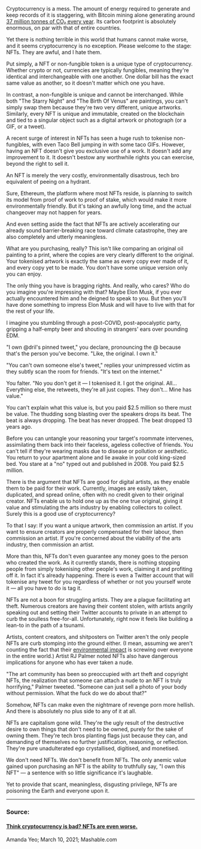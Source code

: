 Cryptocurrency is a mess. The amount of energy required to generate and keep records of it is staggering, with Bitcoin mining alone generating around [37 million tonnes of CO₂ every year](https://digiconomist.net/bitcoin-energy-consumption). Its carbon footprint is absolutely enormous, on par with that of entire countries.

Yet there is nothing terrible in this world that humans cannot make worse, and it seems cryptocurrency is no exception. Please welcome to the stage: NFTs. They are awful, and I hate them.

Put simply, a NFT or non-fungible token is a unique type of cryptocurrency. Whether crypto or not, currencies are typically fungibles, meaning they're identical and interchangeable with one another. One dollar bill has the exact same value as another, so it doesn't matter which one you have.

In contrast, a non-fungible is unique and cannot be interchanged. While both "The Starry Night" and "The Birth Of Venus" are paintings, you can't simply swap them because they're two very different, unique artworks. Similarly, every NFT is unique and immutable, created on the blockchain and tied to a singular object such as a digital artwork or photograph (or a GIF, or a tweet).

A recent surge of interest in NFTs has seen a huge rush to tokenise non-fungibles, with even Taco Bell jumping in with some taco GIFs. However, having an NFT doesn't give you exclusive use of a work. It doesn't add any improvement to it. It doesn't bestow any worthwhile rights you can exercise, beyond the right to sell it.

An NFT is merely the very costly, environmentally disastrous, tech bro equivalent of peeing on a hydrant.

Sure, Ethereum, the platform where most NFTs reside, is planning to switch its model from proof of work to proof of stake, which would make it more environmentally friendly. But it's taking an awfully long time, and the actual changeover may not happen for years.

And even setting aside the fact that NFTs are actively accelerating our already sound barrier-breaking race toward climate catastrophe, they are also completely and utterly meaningless.

What are you purchasing, really? This isn't like comparing an original oil painting to a print, where the copies are very clearly different to the original. Your tokenised artwork is exactly the same as every copy ever made of it, and every copy yet to be made. You don't have some unique version only you can enjoy.

The only thing you have is bragging rights. And really, who cares? Who do you imagine you're impressing with that? Maybe Elon Musk, if you ever actually encountered him and he deigned to speak to you. But then you'll have done something to impress Elon Musk and will have to live with that for the rest of your life.

I imagine you stumbling through a post-COVID, post-apocalyptic party, gripping a half-empty beer and shouting in strangers' ears over pounding EDM.

"I own @dril's pinned tweet," you declare, pronouncing the @ because that's the person you've become. "Like, the original. I own it."

"You can't own someone else's tweet," replies your unimpressed victim as they subtly scan the room for friends. "It's text on the internet."

You falter. "No you don't get it — I tokenised it. I got the original. All... Everything else, the retweets, they're all just copies. They don't... Mine has value."

You can't explain what this value is, but you paid $2.5 million so there must be value. The thudding song blasting over the speakers drops its beat. The beat is always dropping. The beat has never dropped. The beat dropped 13 years ago.

Before you can untangle your reasoning your target's roommate intervenes, assimilating them back into their faceless, ageless collective of friends. You can't tell if they're wearing masks due to disease or pollution or aesthetic. You return to your apartment alone and lie awake in your cold king-sized bed. You stare at a "no" typed out and published in 2008. You paid $2.5 million.

There is the argument that NFTs are good for digital artists, as they enable them to be paid for their work. Currently, images are easily taken, duplicated, and spread online, often with no credit given to their original creator. NFTs enable us to hold one up as the one true original, giving it value and stimulating the arts industry by enabling collectors to collect. Surely this is a good use of cryptocurrency?

To that I say: If you want a unique artwork, then commission an artist. If you want to ensure creators are properly compensated for their labour, then commission an artist. If you're concerned about the viability of the arts industry, then commission an artist.

More than this, NFTs don't even guarantee any money goes to the person who created the work. As it currently stands, there is nothing stopping people from simply tokenising other people's work, claiming it and profiting off it. In fact it's already happening. There is even a Twitter account that will tokenise any tweet for you regardless of whether or not you yourself wrote it — all you have to do is tag it.

NFTs are not a boon for struggling artists. They are a plague facilitating art theft. Numerous creators are having their content stolen, with artists angrily speaking out and setting their Twitter accounts to private in an attempt to curb the soulless free-for-all. Unfortunately, right now it feels like building a lean-to in the path of a tsunami.

Artists, content creators, and shitposters on Twitter aren't the only people NFTs are curb stomping into the ground either. (I mean, assuming we aren't counting the fact that their [environmental impact](https://www.wired.com/story/nfts-hot-effect-earth-climate/) is screwing over everyone in the entire world.) Artist RJ Palmer noted NFTs also have dangerous implications for anyone who has ever taken a nude.

"The art community has been so preoccupied with art theft and copyright NFTs, the realization that someone can attach a nude to an NFT is truly horrifying," Palmer tweeted. "Someone can just sell a photo of your body without permission. What the fuck do we do about that?"

Somehow, NFTs can make even the nightmare of revenge porn more hellish. And there is absolutely no plus side to any of it at all.

NFTs are capitalism gone wild. They're the ugly result of the destructive desire to own things that don't need to be owned, purely for the sake of owning them. They're tech bros planting flags just because they can, and demanding of themselves no further justification, reasoning, or reflection. They're pure unadulterated ego crystallised, digitised, and monetised.

We don't need NFTs. We don't benefit from NFTs. The only anemic value gained upon purchasing an NFT is the ability to truthfully say, "I own this NFT" — a sentence with so little significance it's laughable.

Yet to provide that scant, meaningless, disgusting privilege, NFTs are poisoning the Earth and everyone upon it.

---

### Source:

#### [Think cryptocurrency is bad? NFTs are even worse.](https://mashable.com/article/nft-cryptocurrency-bad-environment-art)

Amanda Yeo; March 10, 2021; Mashable.com
